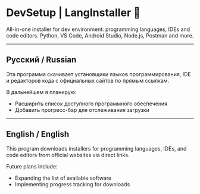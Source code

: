 # DevSetup | LangInstaller 🚀

All-in-one installer for dev environment: programming languages, IDEs and code editors. Python, VS Code, Android Studio, Node.js, Postman and more.

---

## Русский / Russian

Эта программа скачивает установщики языков программирования, IDE и редакторов кода с официальных сайтов по прямым ссылкам.

В дальнейшем я планирую:
- Расширить список доступного программного обеспечения
- Добавить прогресс-бар для отслеживания загрузки

---

## English / English

This program downloads installers for programming languages, IDEs, and code editors from official websites via direct links.

Future plans include:
- Expanding the list of available software
- Implementing progress tracking for downloads
